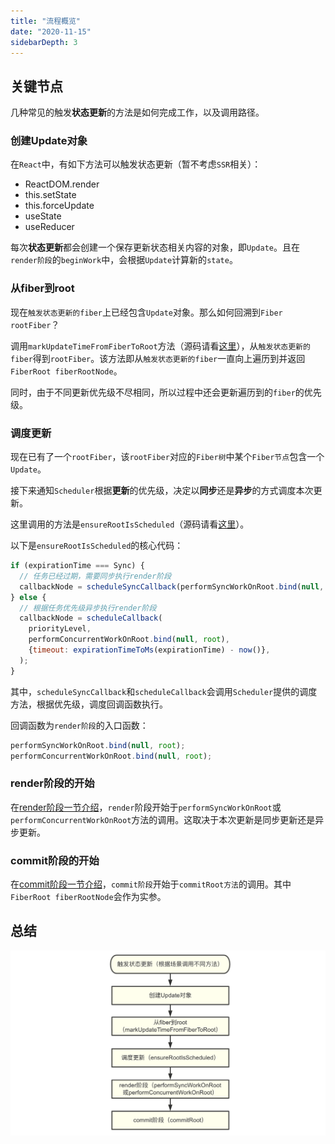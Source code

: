 ```yaml
---
title: "流程概览"
date: "2020-11-15"
sidebarDepth: 3
---
```


## 关键节点

几种常见的触发**状态更新**的方法是如何完成工作，以及调用路径。

### 创建Update对象

在`React`中，有如下方法可以触发状态更新（暂不考虑`SSR`相关）：

- ReactDOM.render
- this.setState
- this.forceUpdate
- useState
- useReducer

每次**状态更新**都会创建一个保存更新状态相关内容的对象，即`Update`。且在`render阶段`的`beginWork`中，会根据`Update`计算新的`state`。

### 从fiber到root

现在`触发状态更新的fiber`上已经包含`Update`对象。那么如何回溯到`Fiber rootFiber`？

调用`markUpdateTimeFromFiberToRoot`方法（源码请看[这里](https://github.com/facebook/react/blob/v16.13.1/packages/react-reconciler/src/ReactFiberWorkLoop.js#L455)），从`触发状态更新的fiber`得到`rootFiber`。该方法即从`触发状态更新的fiber`一直向上遍历到并返回`FiberRoot fiberRootNode`。

同时，由于不同更新优先级不尽相同，所以过程中还会更新遍历到的`fiber`的优先级。

### 调度更新

现在已有了一个`rootFiber`，该`rootFiber`对应的`Fiber树`中某个`Fiber节点`包含一个`Update`。

接下来通知`Scheduler`根据**更新**的优先级，决定以**同步**还是**异步**的方式调度本次更新。

这里调用的方法是`ensureRootIsScheduled`（源码请看[这里](https://github.com/facebook/react/blob/v16.13.1/packages/react-reconciler/src/ReactFiberWorkLoop.js#L567)）。

以下是`ensureRootIsScheduled`的核心代码：

```js
if (expirationTime === Sync) {
  // 任务已经过期，需要同步执行render阶段
  callbackNode = scheduleSyncCallback(performSyncWorkOnRoot.bind(null, root));
} else {
  // 根据任务优先级异步执行render阶段
  callbackNode = scheduleCallback(
    priorityLevel,
    performConcurrentWorkOnRoot.bind(null, root),
    {timeout: expirationTimeToMs(expirationTime) - now()},
  );
}
```

其中，`scheduleSyncCallback`和`scheduleCallback`会调用`Scheduler`提供的调度方法，根据优先级，调度回调函数执行。

回调函数为`render阶段`的入口函数：

```js
performSyncWorkOnRoot.bind(null, root);
performConcurrentWorkOnRoot.bind(null, root);
```

### render阶段的开始

在[render阶段一节介绍](./render-overview.html#render阶段-入口)，`render`阶段开始于`performSyncWorkOnRoot`或`performConcurrentWorkOnRoot`方法的调用。这取决于本次更新是同步更新还是异步更新。

### commit阶段的开始

在[commit阶段一节介绍](./commit-overview.html)，`commit阶段`开始于`commitRoot方法`的调用。其中`FiberRoot fiberRootNode`会作为实参。

## 总结

![状态更新概览](../../../.imgs/react-state-update-overview.png)
